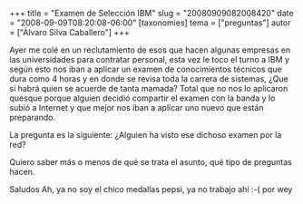+++
title = "Examen de Selección IBM"
slug = "20080909082008420"
date = "2008-09-09T08:20:08-06:00"
[taxonomies]
tema = ["preguntas"]
autor = ["Álvaro Silva Caballero"]
+++

Ayer me colé en un reclutamiento de esos que hacen algunas empresas en
las universidades para contratar personal, esta vez le toco el turno a
IBM y según esto nos iban a aplicar un examen de conocimientos técnicos
que dura como 4 horas y en donde se revisa toda la carrera de sistemas,
¿Que si habrá quien se acuerde de tanta mamada? Total que no nos lo
aplicaron quesque porque alguien decidió compartir el examen con la
banda y lo subió a Internet y que mejor nos iban a aplicar uno nuevo que
están preparando.

La pregunta es la siguiente: ¿Alguien ha visto ese dichoso examen por la
red?

Quiero saber más o menos de qué se trata el asunto, qué tipo de
preguntas hacen.

Saludos Ah, ya no soy el chico medallas pepsi, ya no trabajo ahí :-( por
wey
